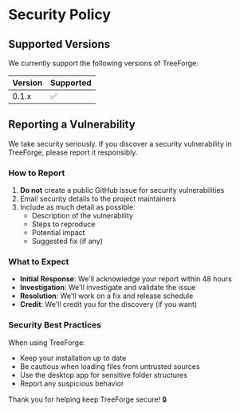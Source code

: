 # Security Policy

## Supported Versions

We currently support the following versions of TreeForge:

| Version | Supported          |
| ------- | ------------------ |
| 0.1.x   | :white_check_mark: |

## Reporting a Vulnerability

We take security seriously. If you discover a security vulnerability in TreeForge, please report it responsibly.

### How to Report

1. **Do not** create a public GitHub issue for security vulnerabilities
2. Email security details to the project maintainers
3. Include as much detail as possible:
   - Description of the vulnerability
   - Steps to reproduce
   - Potential impact
   - Suggested fix (if any)

### What to Expect

- **Initial Response**: We'll acknowledge your report within 48 hours
- **Investigation**: We'll investigate and validate the issue
- **Resolution**: We'll work on a fix and release schedule
- **Credit**: We'll credit you for the discovery (if you want)

### Security Best Practices

When using TreeForge:
- Keep your installation up to date
- Be cautious when loading files from untrusted sources
- Use the desktop app for sensitive folder structures
- Report any suspicious behavior

Thank you for helping keep TreeForge secure! 🔒
